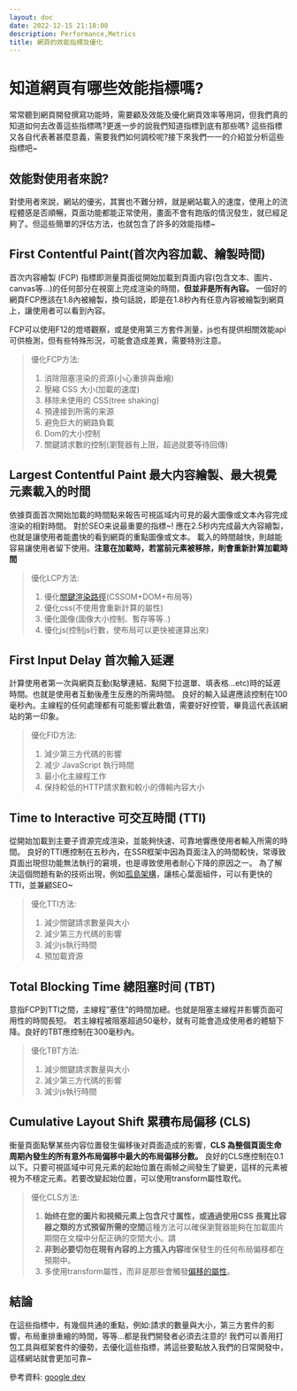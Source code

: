 ```yaml
---
layout: doc
date: 2022-12-15 21:18:08
description: Performance,Metrics
title: 網頁的效能指標及優化
---
```



# 知道網頁有哪些效能指標嗎?

常常聽到網頁開發撰寫功能時，需要顧及效能及優化網頁效率等用詞，但我們真的知道如何去改善這些指標嗎?更進一步的說我們知道指標到底有那些嗎?
這些指標又各自代表著甚麼意義，需要我們如何調校呢?接下來我們一一的介紹並分析這些指標吧~

## 效能對使用者來說?

對使用者來說，網站的優劣，其實也不難分辨，就是網站載入的速度，使用上的流程體感是否順暢，頁面功能都能正常使用，畫面不會有跑版的情況發生，就已經足夠了。但這些簡單的評估方法，也就包含了許多的效能指標~

## First Contentful Paint(首次內容加載、繪製時間)

首次内容繪製 (FCP) 指標即测量頁面從開始加載到頁面内容(包含文本、圖片、canvas等...)的任何部分在視窗上完成渲染的時間，**但並非是所有內容。**
一個好的網頁FCP應該在1.8內被繪製，換句話說，即是在1.8秒內有任意內容被繪製到網頁上，讓使用者可以看到內容。

FCP可以使用F12的燈塔觀察，或是使用第三方套件測量，js也有提供相關效能api可供檢測，但有些特殊形況，可能會造成差異，需要特別注意。

> 優化FCP方法:
  > 1. 消除阻塞渲染的资源(小心重排與垂繪)
  > 2. 壓縮 CSS 大小(加載的速度)
  > 3. 移除未使用的 CSS(tree shaking)
  > 4. 預連接到所需的来源
  > 5. 避免巨大的網路負載
  > 6. Dom的大小控制
  > 7. 關鍵請求數的控制(瀏覽器有上限，超過就要等待回傳)



## Largest Contentful Paint 最大内容繪製、最大視覺元素載入的时間

依據頁面首次開始加載的時間點来報告可視區域内可見的最大圖像或文本內容完成渲染的相對時間。
對於SEO来说最重要的指標~! 應在2.5秒内完成最大內容繪製，也就是讓使用者能盡快的看到網頁的重點圖像或文本。
載入的時間越快，則越能容易讓使用者留下使用。**注意在加載時，若當前元素被移除，則會重新計算加載時間**

> 優化LCP方法:
> 1. 優化[關鍵渲染路徑](https://developer.mozilla.org/zh-CN/docs/Web/Performance/Critical_rendering_path)(CSSOM+DOM+布局等) 
> 2. 優化css(不使用會重新計算的屬性)
> 3. 優化圖像(圖像大小控制、暫存等等..)
> 4. 優化js(控制js行數，使布局可以更快被運算出來)



## First Input Delay 首次輸入延遲

計算使用者第一次與網頁互動(點擊連結、點開下拉選單、填表格…etc)時的延遲時間。也就是使用者互動後產生反應的所需時間。
良好的輸入延遲應該控制在100毫秒內。主線程的任何處理都有可能影響此數值，需要好好控管，畢竟這代表該網站的第一印象。

> 優化FID方法:
> 1. 減少第三方代碼的影響
> 2. 减少 JavaScript 執行時間
> 3. 最小化主線程工作
> 4. 保持較低的HTTP請求數和較小的傳輸內容大小



## Time to Interactive 可交互時間 (TTI)

從開始加載到主要子資源完成渲染，並能夠快速、可靠地響應使用者輸入所需的時間。
良好的TTI應控制在五秒內，在SSR框架中因為頁面注入的時間較快，常導致頁面出現但功能無法執行的窘境，也是導致使用者耐心下降的原因之一。
為了解決這個問題有新的技術出現，例如[孤島架構](https://juejin.cn/post/7155300194773860382)，讓核心葉面組件，可以有更快的TTI，並兼顧SEO~

> 優化TTI方法:
> 1. 減少關鍵請求數量與大小
> 2. 減少第三方代碼的影響
> 3. 減少js執行時間
> 4. 預加載資源


## Total Blocking Time 總阻塞时间 (TBT)

意指FCP到TTI之間，主線程”塞住”的時間加總。也就是阻塞主線程并影響页面可用性的時間長短。
若主線程被阻塞超過50毫秒，就有可能會造成使用者的體驗下降。良好的TBT應控制在300毫秒內。

> 優化TBT方法:
> 1. 減少關鍵請求數量與大小
> 2. 減少第三方代碼的影響
> 3. 減少js執行時間


## Cumulative Layout Shift 累積布局偏移 (CLS)

衡量頁面點擊某些内容位置發生偏移後对頁面造成的影響，**CLS 為整個頁面生命周期內發生的所有意外布局偏移中最大的布局偏移分數。**
良好的CLS應控制在0.1以下。只要可視區域中可見元素的起始位置在兩帧之间發生了變更，這样的元素被視为不穩定元素。若要改變起始位置，可以使用transform屬性取代。

> 優化CLS方法:
> 1. **始终在您的圖片和視頻元素上包含尺寸属性，或通過使用CSS 長寬比容器之類的方式預留所需的空間**這種方法可以確保瀏覽器能夠在加載圖片期間在文檔中分配正确的空間大小。請
> 2. **非到必要切勿在現有內容的上方插入内容**確保發生的任何布局偏移都在預期中。
> 3. 多使用transform屬性，而非是那些會觸發[偏移的屬性](https://web.dev/debug-layout-shifts/)。

## 結論

在這些指標中，有幾個共通的重點，例如:請求的數量與大小，第三方套件的影響，布局重排重繪的時間，等等...都是我們開發者必須去注意的!
我們可以善用打包工具與框架套件的優勢，去優化這些指標，將這些要點放入我們的日常開發中，這樣網站就會更加可靠~

參考資料:
[google dev](https://web.dev/user-centric-performance-metrics/)

